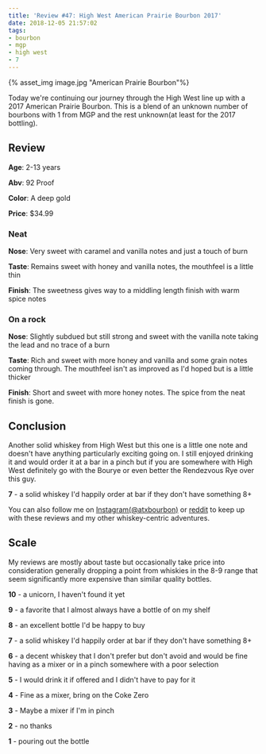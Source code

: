 ```yaml
---
title: 'Review #47: High West American Prairie Bourbon 2017'
date: 2018-12-05 21:57:02
tags:
- bourbon
- mgp
- high west
- 7
---
```


{% asset_img image.jpg "American Prairie Bourbon"%}

Today we're continuing our journey through the High West line up with a 2017 American Prairie Bourbon. This is a blend of an unknown number of bourbons with 1 from MGP and the rest unknown(at least for the 2017 bottling). 
 
## Review
**Age**: 2-13 years

**Abv**: 92 Proof

**Color**: A deep gold

**Price**: $34.99

### Neat
**Nose**: Very sweet with caramel and vanilla notes and just a touch of burn

**Taste**: Remains sweet with honey and vanilla notes, the mouthfeel is a little thin

**Finish**: The sweetness gives way to a middling length finish with warm spice notes

### On a rock
**Nose**: Slightly subdued but still strong and sweet with the vanilla note taking the lead and no trace of a burn

**Taste**: Rich and sweet with more honey and vanilla and some grain notes coming through. The mouthfeel isn't as improved as I'd hoped but is a little thicker

**Finish**: Short and sweet with more honey notes. The spice from the neat finish is gone.

## Conclusion
Another solid whiskey from High West but this one is a little one note and doesn't have anything particularly exciting going on. I still enjoyed drinking it and would order it at a bar in a pinch but if you are somewhere with High West definitely go with the Bourye or even better the Rendezvous Rye over this guy.

**7** - a solid whiskey I'd happily order at bar if they don't have something 8+

You can also follow me on [Instagram(@atxbourbon)](https://www.instagram.com/atxbourbon/) or [reddit](https://www.reddit.com/r/scottmotorraddrinks/) to keep up with these reviews and my other whiskey-centric adventures.

## Scale
My reviews are mostly about taste but occasionally take price into consideration generally dropping a point from whiskies in the 8-9 range that seem significantly more expensive than similar quality bottles.

**10** - a unicorn, I haven't found it yet

**9** - a favorite that I almost always have a bottle of on my shelf

**8** - an excellent bottle I'd be happy to buy

**7** - a solid whiskey I'd happily order at bar if they don't have something 8+

**6** - a decent whiskey that I don't prefer but don't avoid and would be fine having as a mixer or in a pinch somewhere with a poor selection

**5** - I would drink it if offered and I didn't have to pay for it

**4** - Fine as a mixer, bring on the Coke Zero

**3** - Maybe a mixer if I'm in  pinch

**2** - no thanks

**1** - pouring out the bottle  